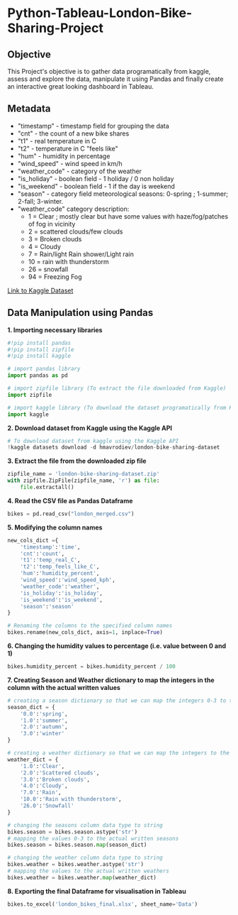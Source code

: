 # Python-Tableau-London-Bike-Sharing-Project

## Objective
This Project's objective is to gather data programatically from kaggle, assess and explore the data, manipulate it using Pandas and finally create an interactive great looking dashboard in Tableau. 

## Metadata
- "timestamp" - timestamp field for grouping the data
- "cnt" - the count of a new bike shares
- "t1" - real temperature in C
- "t2" - temperature in C "feels like"
- "hum" - humidity in percentage
- "wind_speed" - wind speed in km/h
- "weather_code" - category of the weather
- "is_holiday" - boolean field - 1 holiday / 0 non holiday
- "is_weekend" - boolean field - 1 if the day is weekend
- "season" - category field meteorological seasons: 0-spring ; 1-summer; 2-fall; 3-winter.
- "weather_code" category description:
    - 1 = Clear ; mostly clear but have some values with haze/fog/patches of fog in vicinity 
    - 2 = scattered clouds/few clouds 
    - 3 = Broken clouds 
    - 4 = Cloudy 
    - 7 = Rain/light Rain shower/Light rain 
    - 10 = rain with thunderstorm 
    - 26 = snowfall 
    - 94 = Freezing Fog

[Link to Kaggle Dataset](https://www.kaggle.com/datasets/hmavrodiev/london-bike-sharing-dataset/data)

## Data Manipulation using Pandas
**1. Importing necessary libraries**
```python
#!pip install pandas
#!pip install zipfile
#!pip install kaggle

# import pandas library
import pandas as pd

# import zipfile library (To extract the file downloaded from Kaggle)
import zipfile

# import kaggle library (To download the dataset programatically from Kaggle)
import kaggle
```

**2. Download dataset from Kaggle using the Kaggle API**
```python
# To download dataset from kaggle using the Kaggle API
!kaggle datasets download -d hmavrodiev/london-bike-sharing-dataset
```

**3. Extract the file from the downloaded zip file**
```python
zipfile_name = 'london-bike-sharing-dataset.zip'
with zipfile.ZipFile(zipfile_name, 'r') as file:
    file.extractall()
```

**4. Read the CSV file as Pandas Dataframe**
```python
bikes = pd.read_csv("london_merged.csv")
```

**5. Modifying the column names**
```python
new_cols_dict ={
    'timestamp':'time',
    'cnt':'count', 
    't1':'temp_real_C',
    't2':'temp_feels_like_C',
    'hum':'humidity_percent',
    'wind_speed':'wind_speed_kph',
    'weather_code':'weather',
    'is_holiday':'is_holiday',
    'is_weekend':'is_weekend',
    'season':'season'
}

# Renaming the columns to the specified column names
bikes.rename(new_cols_dict, axis=1, inplace=True)
```

**6. Changing the humidity values to percentage (i.e. value between 0 and 1)**
```python
bikes.humidity_percent = bikes.humidity_percent / 100
```

**7. Creating Season and Weather dictionary to map the integers in the column with the actual written values**
```python
# creating a season dictionary so that we can map the integers 0-3 to the actual written values
season_dict = {
    '0.0':'spring',
    '1.0':'summer',
    '2.0':'autumn',
    '3.0':'winter'
}

# creating a weather dictionary so that we can map the integers to the actual written values
weather_dict = {
    '1.0':'Clear',
    '2.0':'Scattered clouds',
    '3.0':'Broken clouds',
    '4.0':'Cloudy',
    '7.0':'Rain',
    '10.0':'Rain with thunderstorm',
    '26.0':'Snowfall'
}

# changing the seasons column data type to string
bikes.season = bikes.season.astype('str')
# mapping the values 0-3 to the actual written seasons
bikes.season = bikes.season.map(season_dict)

# changing the weather column data type to string
bikes.weather = bikes.weather.astype('str')
# mapping the values to the actual written weathers
bikes.weather = bikes.weather.map(weather_dict)
```

**8. Exporting the final Dataframe for visualisation in Tableau**
```python
bikes.to_excel('london_bikes_final.xlsx', sheet_name='Data')
```


